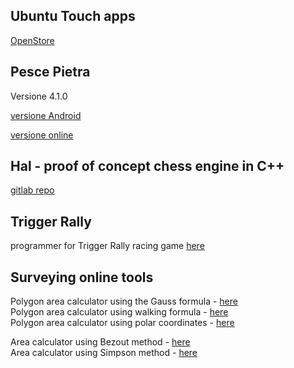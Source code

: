## Ubuntu Touch apps
[OpenStore](https://open-store.io/?sort=relevance&search=author%3AEmanuele%20Sorce "OpenStore")

## Pesce Pietra
Versione 4.1.0

[versione Android](https://drive.google.com/open?id=1MQ8TI-w5wZ2vhH6m4mC0nqZvrJD_DtNg)

[versione online](https://tronfortytwo.github.io/stonefish)

## Hal - proof of concept chess engine in C++
[gitlab repo](https://gitlab.com/tronfortytwo/hal)

## Trigger Rally
programmer for Trigger Rally racing game [here](https://sourceforge.net/projects/trigger-rally/)

## Surveying online tools
Polygon area calculator using the Gauss formula - [here](https://tronfortytwo.github.io/gauss-calculator)    
Polygon area calculator using walking formula - [here](https://tronfortytwo.github.io/camminamento-calculator)    
Polygon area calculator using polar coordinates - [here](https://tronfortytwo.github.io/polar-calculator)    
    
Area calculator using Bezout method - [here](https://tronfortytwo.github.io/bezout-calculator)    
Area calculator using Simpson method - [here](https://tronfortytwo.github.io/simpson-calculator)     

